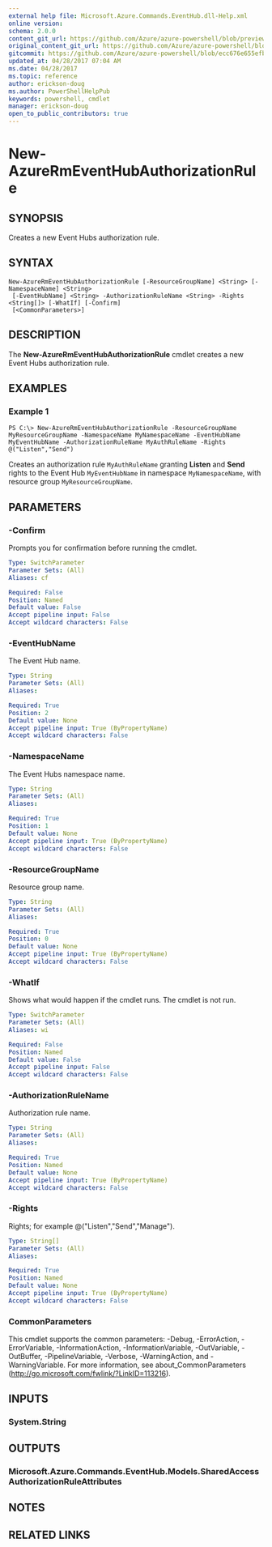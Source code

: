 ```yaml
---
external help file: Microsoft.Azure.Commands.EventHub.dll-Help.xml
online version:
schema: 2.0.0
content_git_url: https://github.com/Azure/azure-powershell/blob/preview/src/ResourceManager/EventHub/Commands.EventHub/help/New-AzureRmEventHubAuthorizationRule.md
original_content_git_url: https://github.com/Azure/azure-powershell/blob/preview/src/ResourceManager/EventHub/Commands.EventHub/help/New-AzureRmEventHubAuthorizationRule.md
gitcommit: https://github.com/Azure/azure-powershell/blob/ecc676e655efba8fe325ff757ca9c67e3ca655e9
updated_at: 04/28/2017 07:04 AM
ms.date: 04/28/2017
ms.topic: reference
author: erickson-doug
ms.author: PowerShellHelpPub
keywords: powershell, cmdlet
manager: erickson-doug
open_to_public_contributors: true
---
```


# New-AzureRmEventHubAuthorizationRule

## SYNOPSIS
Creates a new Event Hubs authorization rule.

## SYNTAX

```
New-AzureRmEventHubAuthorizationRule [-ResourceGroupName] <String> [-NamespaceName] <String>
 [-EventHubName] <String> -AuthorizationRuleName <String> -Rights <String[]> [-WhatIf] [-Confirm]
 [<CommonParameters>]
```

## DESCRIPTION
The **New-AzureRmEventHubAuthorizationRule** cmdlet creates a new Event Hubs authorization rule.

## EXAMPLES

### Example 1
```
PS C:\> New-AzureRmEventHubAuthorizationRule -ResourceGroupName MyResourceGroupName -NamespaceName MyNamespaceName -EventHubName MyEventHubName -AuthorizationRuleName MyAuthRuleName -Rights @("Listen","Send")
```

Creates an authorization rule `MyAuthRuleName` granting **Listen** and **Send** rights to the Event Hub `MyEventHubName` in namespace `MyNamespaceName`, with resource group `MyResourceGroupName`.

## PARAMETERS

### -Confirm
Prompts you for confirmation before running the cmdlet.

```yaml
Type: SwitchParameter
Parameter Sets: (All)
Aliases: cf

Required: False
Position: Named
Default value: False
Accept pipeline input: False
Accept wildcard characters: False
```

### -EventHubName
The Event Hub name.

```yaml
Type: String
Parameter Sets: (All)
Aliases: 

Required: True
Position: 2
Default value: None
Accept pipeline input: True (ByPropertyName)
Accept wildcard characters: False
```

### -NamespaceName
The Event Hubs namespace name.

```yaml
Type: String
Parameter Sets: (All)
Aliases: 

Required: True
Position: 1
Default value: None
Accept pipeline input: True (ByPropertyName)
Accept wildcard characters: False
```

### -ResourceGroupName
Resource group name.

```yaml
Type: String
Parameter Sets: (All)
Aliases: 

Required: True
Position: 0
Default value: None
Accept pipeline input: True (ByPropertyName)
Accept wildcard characters: False
```

### -WhatIf
Shows what would happen if the cmdlet runs.
The cmdlet is not run.

```yaml
Type: SwitchParameter
Parameter Sets: (All)
Aliases: wi

Required: False
Position: Named
Default value: False
Accept pipeline input: False
Accept wildcard characters: False
```

### -AuthorizationRuleName
Authorization rule name.

```yaml
Type: String
Parameter Sets: (All)
Aliases: 

Required: True
Position: Named
Default value: None
Accept pipeline input: True (ByPropertyName)
Accept wildcard characters: False
```

### -Rights
Rights; for example
@("Listen","Send","Manage").

```yaml
Type: String[]
Parameter Sets: (All)
Aliases: 

Required: True
Position: Named
Default value: None
Accept pipeline input: True (ByPropertyName)
Accept wildcard characters: False
```

### CommonParameters
This cmdlet supports the common parameters: -Debug, -ErrorAction, -ErrorVariable, -InformationAction, -InformationVariable, -OutVariable, -OutBuffer, -PipelineVariable, -Verbose, -WarningAction, and -WarningVariable. For more information, see about_CommonParameters (http://go.microsoft.com/fwlink/?LinkID=113216).

## INPUTS

### System.String

## OUTPUTS

### Microsoft.Azure.Commands.EventHub.Models.SharedAccessAuthorizationRuleAttributes

## NOTES

## RELATED LINKS

